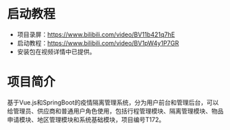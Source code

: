 # 启动教程

- 项目录屏：https://www.bilibili.com/video/BV11b421q7hE
- 启动教程：https://www.bilibili.com/video/BV1pW4y1P7GR
- 安装包在视频详情中已提供。

# 项目简介
基于Vue.js和SpringBoot的疫情隔离管理系统，分为用户前台和管理后台，可以给管理员、供应商和普通用户角色使用，包括行程管理模块、隔离管理模块、物品申请模块、地区管理模块和系统基础模块，项目编号T172。
